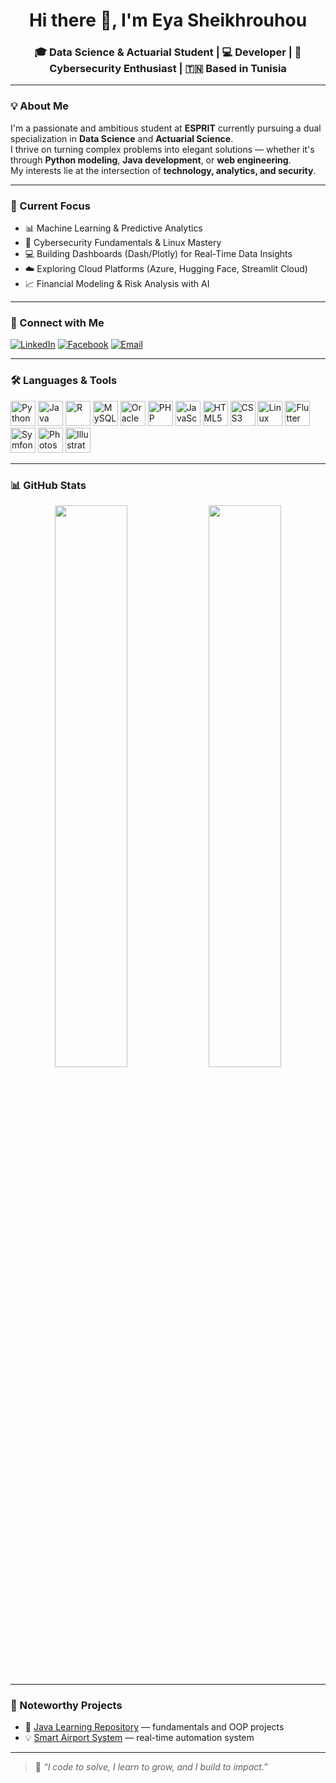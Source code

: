 <h1 align="center">Hi there 👋, I'm Eya Sheikhrouhou</h1>
<h3 align="center">🎓 Data Science & Actuarial Student | 💻 Developer | 🔐 Cybersecurity Enthusiast | 🇹🇳 Based in Tunisia</h3>

---

### 💡 About Me

I'm a passionate and ambitious student at **ESPRIT** currently pursuing a dual specialization in **Data Science** and **Actuarial Science**.  
I thrive on turning complex problems into elegant solutions — whether it's through **Python modeling**, **Java development**, or **web engineering**.  
My interests lie at the intersection of **technology, analytics, and security**.

---

### 🎯 Current Focus
- 📊 Machine Learning & Predictive Analytics
- 🔐 Cybersecurity Fundamentals & Linux Mastery
- 💻 Building Dashboards (Dash/Plotly) for Real-Time Data Insights
- ☁️ Exploring Cloud Platforms (Azure, Hugging Face, Streamlit Cloud)
- 📈 Financial Modeling & Risk Analysis with AI

---

### 🔗 Connect with Me

[![LinkedIn](https://img.shields.io/badge/LinkedIn-blue?logo=linkedin&style=for-the-badge)](https://www.linkedin.com/in/eya-cheikhrouhou-247b81234/)
[![Facebook](https://img.shields.io/badge/Facebook-1877F2?logo=facebook&style=for-the-badge)](https://www.facebook.com/ayouta.castelville)
[![Email](https://img.shields.io/badge/Email-Esprit-blue?style=for-the-badge&logo=gmail)](mailto:eya.sheikhrouhou@esprit.tn)

---

### 🛠️ Languages & Tools

<p align="left">
  <img src="https://cdn.jsdelivr.net/gh/devicons/devicon/icons/python/python-original.svg" width="40" alt="Python" />
  <img src="https://cdn.jsdelivr.net/gh/devicons/devicon/icons/java/java-original.svg" width="40" alt="Java" />
  <img src="https://cdn.jsdelivr.net/gh/devicons/devicon/icons/r/r-original.svg" width="40" alt="R" />
  <img src="https://cdn.jsdelivr.net/gh/devicons/devicon/icons/mysql/mysql-original.svg" width="40" alt="MySQL" />
  <img src="https://cdn.jsdelivr.net/gh/devicons/devicon/icons/oracle/oracle-original.svg" width="40" alt="Oracle" />
  <img src="https://cdn.jsdelivr.net/gh/devicons/devicon/icons/php/php-original.svg" width="40" alt="PHP" />
  <img src="https://cdn.jsdelivr.net/gh/devicons/devicon/icons/javascript/javascript-original.svg" width="40" alt="JavaScript" />
  <img src="https://cdn.jsdelivr.net/gh/devicons/devicon/icons/html5/html5-original.svg" width="40" alt="HTML5" />
  <img src="https://cdn.jsdelivr.net/gh/devicons/devicon/icons/css3/css3-original.svg" width="40" alt="CSS3" />
  <img src="https://cdn.jsdelivr.net/gh/devicons/devicon/icons/linux/linux-original.svg" width="40" alt="Linux" />
  <img src="https://cdn.jsdelivr.net/gh/devicons/devicon/icons/flutter/flutter-original.svg" width="40" alt="Flutter" />
  <img src="https://cdn.jsdelivr.net/gh/devicons/devicon/icons/symfony/symfony-original.svg" width="40" alt="Symfony" />
  <img src="https://cdn.jsdelivr.net/gh/devicons/devicon/icons/photoshop/photoshop-plain.svg" width="40" alt="Photoshop" />
  <img src="https://cdn.jsdelivr.net/gh/devicons/devicon/icons/illustrator/illustrator-plain.svg" width="40" alt="Illustrator" />
</p>

---

### 📊 GitHub Stats

<p align="center">
  <img width="48%" src="https://github-readme-stats.vercel.app/api?username=eya-sheikhrouhou&show_icons=true&theme=github_dark" />
  <img width="48%" src="https://github-readme-stats.vercel.app/api/top-langs/?username=eya-sheikhrouhou&layout=compact&theme=github_dark" />
</p>

---

### 📌 Noteworthy Projects
- 🔎 [Java Learning Repository](https://github.com/eya-sheikhrouhou/learnJava) — fundamentals and OOP projects
- 💡 [Smart Airport System](https://github.com/eya-sheikhrouhou/smart_airport) — real-time automation system

---

> 🧠 *“I code to solve, I learn to grow, and I build to impact.”*

